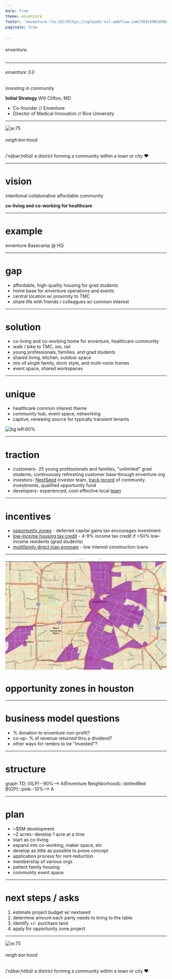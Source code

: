 ```yaml
---
marp: true
theme: enventure
footer: 'enventure.![w:20](https://uploads-ssl.webflow.com/593c5902e5608a435f48c620/59e945d9a71c7d000190e2e8_logo-512w.png) 2020'
paginate: true  

---
```


<!--
_class: blue
_paginate: false
_backgroundImage: "radial-gradient(circle farthest-corner at 34% 52%,rgba(114,184,227,.88),rgba(0,145,234,.92) 50%,rgba(17,47,110,.95)),url(https://uploads-ssl.webflow.com/593c5902e5608a435f48c620/59e90ec930dfca0001a844e5_banner%20Bioventures%202017%20and%20alums.jpg)"
-->

###### enventure.

---
<!-- _class: left -->

###### enventure 3.0

*investing in community*

**Initial Strategy**
Will Clifton, MD

- Co-founder // Enventure
- Director of Medical Innovation // Rice University

---

![w:75](https://uploads-ssl.webflow.com/593c5902e5608a435f48c620/59e945d9a71c7d000190e2e8_logo-512w.png)

###### neigh·bor·hood

/ˈnābərˌho͝od/
a district forming a community within a town or city
:heart:

---

# vision
intentional
collaborative
affordable
community

**co-living and co-working
for healthcare**

---
<!-- _class: blue -->

<!--_backgroundImage: "radial-gradient(circle farthest-corner at 34% 52%,rgba(114,184,227,.88),rgba(0,145,234,.92) 50%,rgba(17,47,110,.95)),url(https://scontent-dfw5-1.cdninstagram.com/v/t51.2885-15/e35/54222471_121615962327925_1234660719474861556_n.jpg?_nc_ht=scontent-dfw5-1.cdninstagram.com&_nc_cat=101&_nc_ohc=WFnGTHotgdsAX9j8103&oh=6ae61af79ca653fd86e106a56089c5ce&oe=5EB06D4D)"-->

# example

enventure Basecamp @ HQ

---

# gap

* affordable, high-quality housing for grad students
* home base for enventure operations and events
* central location w/ proximity to TMC
* share life with friends / colleagues w/ common interest

---

<!-- _class: blue -->

# solution

* co-living and co-working home for enventure, healthcare community
* walk / bike to TMC, ion, rail
* young professionals, families, and grad students
* shared living, kitchen, outdoor space
* mix of single family, dorm style, and multi-room homes
* event space, shared workspaces

---

# unique

* healthcare common interest theme
* community hub, event space, networking
* captive, renewing source for typically transient tenants

![bg left:60%](https://a0.muscache.com/im/pictures/4575a6fe-c7cc-4710-bbfa-d6cb3c8121ee.jpg?aki_policy=xx_large)

---

# traction

* customers- 25 young professionals and families, "unlimited" grad students, continuously refreshing customer base through enventure org
* investors- [NextSeed](https://www.nextseed.com/about/team) investor team, [track record](https://www.nextseed.com/offerings/) of community investments, qualified opportunity fund
* developers- experienced, cost-effective local [team](https://www.airbnb.com/rooms/37126636?source_impression_id=p3_1578787547_BnbOQyWEnAtpLvZz)

---

# incentives

* [opportunity zones](https://www.houstontx.gov/opportunityzones/index.html) - deferred capital gains tax encourages investment
    <!--1) Tax deferral for capital gain invested in a qualified Opportunity Zone fund
    2) Elimination of up to 15% of the tax on capital gains invested in the qualified Opportunity Zone fund
    3) Potential elimination of tax when exiting a qualified opportunity fund investment-->
* [low-income housing tax credit](https://www.tdhca.state.tx.us/multifamily/index.htm) - 4-9% income tax credit if >50% low-income residents (grad students)
* [multifamily direct loan program](https://www.tdhca.state.tx.us/multifamily/home/index.htm) - low interest construction loans

<!-- 9% program preference for non-profits-->

---

![bg right](oz.png)

# opportunity zones in houston

---

# business model questions

* % donation to enventure non-profit?
* co-op- % of revenue returned thru a dividend?
* other ways for renters to be "invested"?

---

# structure

<div class="mermaid">
graph TD;
    0(LP)--90%--> A(Enventure Neighborhood):::dottedRed
    B(GP):::pink--10%--> A
   <!-- classDef pink fill:#f9f,stroke:#333,stroke-width:4px
    classDef dottedRed fill:#ccf,stroke:#f66,stroke-width:2px,stroke-dasharray: 5, 5-->
</div>

<!-- mermaid.js -->
<script src="https://unpkg.com/mermaid@8.1.0/dist/mermaid.min.js"></script>
<script>mermaid.initialize({startOnLoad:true});</script>

---

# plan

* ~$5M development
* ~2 acres- develop 1 acre at a time
* start as co-living
* expand into co-working, maker space, etc
* develop as little as possible to prove concept
* application process for rent-reduction
* membership of various orgs
* patient family housing
* community event space

---

<!-- _class: blue -->

# next steps / asks

1) estimate project budget w/ nextseed
2) determine amount each party needs to bring to the table
3) identify +/- purchase land
4) apply for opportunity zone project

<!--https://marketplace.visualstudio.com/items?itemName=marp-team.marp-vscode
    https://spec.commonmark.org/0.29/>
    https://marpit.marp.app/>
    https://mermaid-js.github.io/mermaid/#/flowchart
    https://commonmark.org/help/
-->

---
<!-- _class: blue -->

![w:75](https://uploads-ssl.webflow.com/593c5902e5608a435f48c620/59e945d9a71c7d000190e2e8_logo-512w.png)

###### neigh·bor·hood

/ˈnābərˌho͝od/
a district forming a community within a town or city
:heart:
